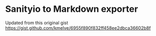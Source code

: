 # Sanityio to Markdown exporter

Updated from this original gist
https://gist.github.com/kmelve/6955f890f832ff458ee2dbca36602b8f
